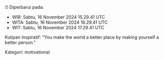 ⏰ Diperbarui pada:
- WIB: Sabtu, 16 November 2024 15.29.41 UTC
- WITA: Sabtu, 16 November 2024 16.29.41 UTC
- WIT: Sabtu, 16 November 2024 17.29.41 UTC

Kutipan Inspiratif:
"You make the world a better place by making yourself a better person."


Kategori: motivational

